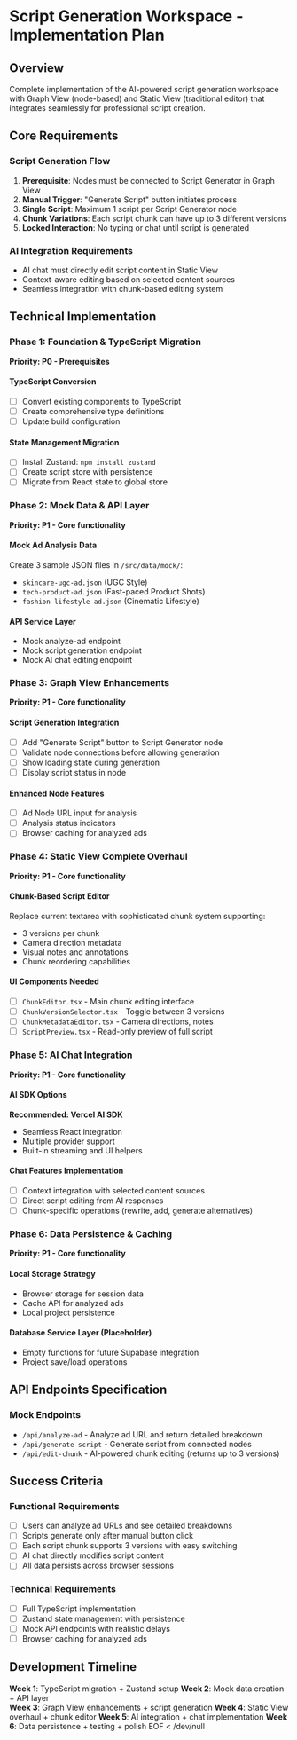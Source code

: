 # Script Generation Workspace - Implementation Plan

## Overview
Complete implementation of the AI-powered script generation workspace with Graph View (node-based) and Static View (traditional editor) that integrates seamlessly for professional script creation.

## Core Requirements

### Script Generation Flow
1. **Prerequisite**: Nodes must be connected to Script Generator in Graph View
2. **Manual Trigger**: "Generate Script" button initiates process  
3. **Single Script**: Maximum 1 script per Script Generator node
4. **Chunk Variations**: Each script chunk can have up to 3 different versions
5. **Locked Interaction**: No typing or chat until script is generated

### AI Integration Requirements
- AI chat must directly edit script content in Static View
- Context-aware editing based on selected content sources
- Seamless integration with chunk-based editing system

## Technical Implementation

### Phase 1: Foundation & TypeScript Migration
**Priority: P0 - Prerequisites**

#### TypeScript Conversion
- [ ] Convert existing components to TypeScript
- [ ] Create comprehensive type definitions
- [ ] Update build configuration

#### State Management Migration
- [ ] Install Zustand: `npm install zustand`
- [ ] Create script store with persistence
- [ ] Migrate from React state to global store

### Phase 2: Mock Data & API Layer
**Priority: P1 - Core functionality**

#### Mock Ad Analysis Data
Create 3 sample JSON files in `/src/data/mock/`:
- `skincare-ugc-ad.json` (UGC Style)
- `tech-product-ad.json` (Fast-paced Product Shots)  
- `fashion-lifestyle-ad.json` (Cinematic Lifestyle)

#### API Service Layer
- Mock analyze-ad endpoint
- Mock script generation endpoint
- Mock AI chat editing endpoint

### Phase 3: Graph View Enhancements
**Priority: P1 - Core functionality**

#### Script Generation Integration
- [ ] Add "Generate Script" button to Script Generator node
- [ ] Validate node connections before allowing generation
- [ ] Show loading state during generation
- [ ] Display script status in node

#### Enhanced Node Features
- [ ] Ad Node URL input for analysis
- [ ] Analysis status indicators
- [ ] Browser caching for analyzed ads

### Phase 4: Static View Complete Overhaul
**Priority: P1 - Core functionality**

#### Chunk-Based Script Editor
Replace current textarea with sophisticated chunk system supporting:
- 3 versions per chunk
- Camera direction metadata
- Visual notes and annotations
- Chunk reordering capabilities

#### UI Components Needed
- [ ] `ChunkEditor.tsx` - Main chunk editing interface
- [ ] `ChunkVersionSelector.tsx` - Toggle between 3 versions
- [ ] `ChunkMetadataEditor.tsx` - Camera directions, notes
- [ ] `ScriptPreview.tsx` - Read-only preview of full script

### Phase 5: AI Chat Integration
**Priority: P1 - Core functionality**

#### AI SDK Options
**Recommended: Vercel AI SDK**
- Seamless React integration
- Multiple provider support
- Built-in streaming and UI helpers

#### Chat Features Implementation
- [ ] Context integration with selected content sources
- [ ] Direct script editing from AI responses
- [ ] Chunk-specific operations (rewrite, add, generate alternatives)

### Phase 6: Data Persistence & Caching
**Priority: P1 - Core functionality**

#### Local Storage Strategy
- Browser storage for session data
- Cache API for analyzed ads
- Local project persistence

#### Database Service Layer (Placeholder)
- Empty functions for future Supabase integration
- Project save/load operations

## API Endpoints Specification

### Mock Endpoints
- `/api/analyze-ad` - Analyze ad URL and return detailed breakdown
- `/api/generate-script` - Generate script from connected nodes
- `/api/edit-chunk` - AI-powered chunk editing (returns up to 3 versions)

## Success Criteria

### Functional Requirements
- [ ] Users can analyze ad URLs and see detailed breakdowns
- [ ] Scripts generate only after manual button click
- [ ] Each script chunk supports 3 versions with easy switching
- [ ] AI chat directly modifies script content
- [ ] All data persists across browser sessions

### Technical Requirements  
- [ ] Full TypeScript implementation
- [ ] Zustand state management with persistence
- [ ] Mock API endpoints with realistic delays
- [ ] Browser caching for analyzed ads

## Development Timeline

**Week 1**: TypeScript migration + Zustand setup
**Week 2**: Mock data creation + API layer  
**Week 3**: Graph View enhancements + script generation
**Week 4**: Static View overhaul + chunk editor
**Week 5**: AI integration + chat implementation
**Week 6**: Data persistence + testing + polish
EOF < /dev/null